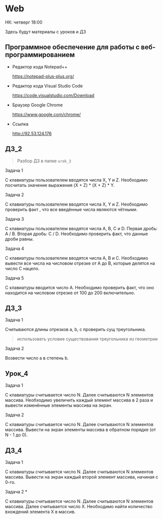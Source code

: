 # Web

НК: четверг 18:00

Здесь будут материалы с уроков и ДЗ

## Программное обеспечение для работы с веб-программированием

* Редактор кода Notepad++

   https://notepad-plus-plus.org/
   
* Редактор кода Visual Studio Code
   
   https://code.visualstudio.com/Download
  
* Браузер Google Chrome

   https://www.google.com/chrome/

* Ссылка

   http://92.53.124.176

## ДЗ_2

> Разбор ДЗ в папке `urok_3`

Задача 1

С клавиатуры пользователем вводятся числа X, Y и Z.
Необходимо посчитать значение выражения (X + Z) * (X + Z) * Y.

Задача 2

С клавиатуры пользователем вводятся числа X, Y и Z.
Необходимо проверить факт , что все введённые числа являются чётными.

Задача 3

С клавиатуры пользователем вводятся числа A, B, C и D.
Первая дробь: A / B.
Вторая дробь: С / D.
Необходимо проверить факт, что данные дроби равны.

Задача 4

С клавиатуры пользователем вводятся числа A, B и C.
Необходимо вывести все числа на числовом отрезке от A до B,
которые делятся на число C нацело.

Задача 5

С клавиатуры вводится число A. 
Необходимо проверить факт, что оно находится на 
числовом отрезке от 100 до 200 включительно.

## ДЗ_3

Задача 1

Считываются длины отрезков a, b, c проверить сущ треугольника.

> использовать условие существования треугольника из геометрии

Задача 2

Возвести число a в степень b.

## Урок_4

Задача 1

С клавиатуры считывается число N. 
Далее считываются N элементов массива.
Необходимо увеличить каждый элемент массива в 2 раза и 
вывести изменённые элементы массива на экран.

Задача 2

С клавиатуры считывается число N. 
Далее считываются N элементов массива.
Вывести на экран элементы массива в обратном порядке (от N - 1 до 0).

## ДЗ_4

Задача 1

С клавиатуры считывается число N. 
Далее считываются N элементов массива.
Вывести на экран каждый второй элемент массива, начиная с 0-го.

Задача 2 *

С клавиатуры считывается число N. 
Далее считываются N элементов массива.
Далее считывается число X.
Необходимо найти количество вхождений элемента X в массив.

